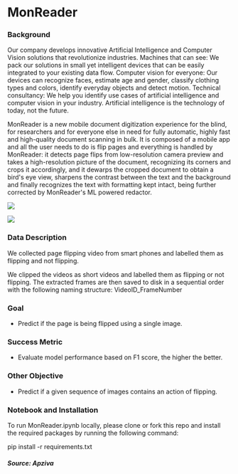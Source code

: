 # MonReader

### <b>Background</b>

Our company develops innovative Artificial Intelligence and Computer Vision solutions that revolutionize industries. Machines that can see: We pack our solutions in small yet intelligent devices that can be easily integrated to your existing data flow. Computer vision for everyone: Our devices can recognize faces, estimate age and gender, classify clothing types and colors, identify everyday objects and detect motion. Technical consultancy: We help you identify use cases of artificial intelligence and computer vision in your industry. Artificial intelligence is the technology of today, not the future.

MonReader is a new mobile document digitization experience for the blind, for researchers and for everyone else in need for fully automatic, highly fast and high-quality document scanning in bulk. It is composed of a mobile app and all the user needs to do is flip pages and everything is handled by MonReader: it detects page flips from low-resolution camera preview and takes a high-resolution picture of the document, recognizing its corners and crops it accordingly, and it dewarps the cropped document to obtain a bird's eye view, sharpens the contrast between the text and the background and finally recognizes the text with formatting kept intact, being further corrected by MonReader's ML powered redactor.

<img src="https://go.apziva.com/static/img/project_10_1.png"><br>

<img src="https://go.apziva.com/static/img/project_10_2.jpg"><br>

### <b>Data Description</b>

We collected page flipping video from smart phones and labelled them as flipping and not flipping.

We clipped the videos as short videos and labelled them as flipping or not flipping. The extracted frames are then saved to disk in a sequential order with the following naming structure: VideoID_FrameNumber

### <b>Goal</b>
- Predict if the page is being flipped using a single image.

### <b> Success Metric</b>
- Evaluate model performance based on F1 score, the higher the better.

### <b>Other Objective</b>
- Predict if a given sequence of images contains an action of flipping.

### <b>Notebook and Installation</b>

To run MonReader.ipynb locally, please clone or fork this repo and install the required packages by running the following command:

pip install -r requirements.txt

##### Source: Apziva
